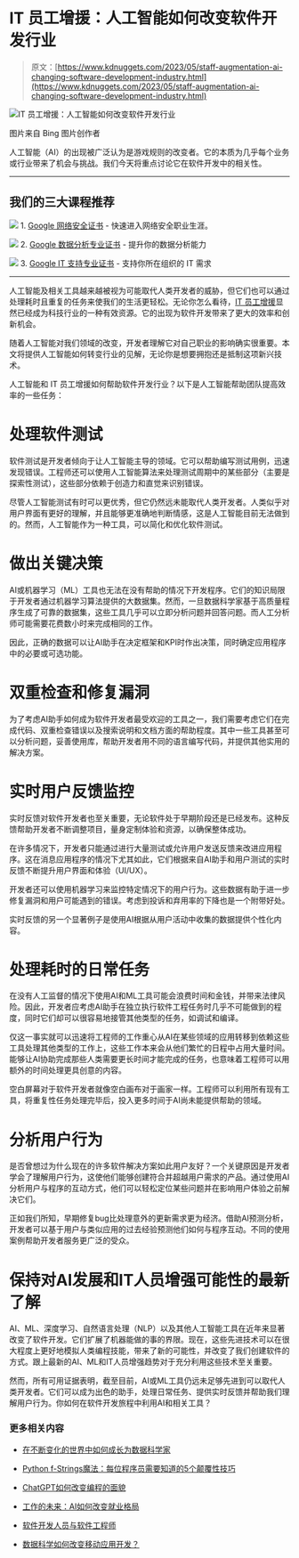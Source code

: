 # IT 员工增援：人工智能如何改变软件开发行业

> 原文：[https://www.kdnuggets.com/2023/05/staff-augmentation-ai-changing-software-development-industry.html](https://www.kdnuggets.com/2023/05/staff-augmentation-ai-changing-software-development-industry.html)

![IT 员工增援：人工智能如何改变软件开发行业](../Images/2c9e3a25e08b357cab3f662a9a3e97d7.png)

图片来自 Bing 图片创作者

人工智能（AI）的出现被广泛认为是游戏规则的改变者。它的本质为几乎每个业务或行业带来了机会与挑战。我们今天将重点讨论它在软件开发中的相关性。

* * *

## 我们的三大课程推荐

![](../Images/0244c01ba9267c002ef39d4907e0b8fb.png) 1\. [Google 网络安全证书](https://www.kdnuggets.com/google-cybersecurity) - 快速进入网络安全职业生涯。

![](../Images/e225c49c3c91745821c8c0368bf04711.png) 2\. [Google 数据分析专业证书](https://www.kdnuggets.com/google-data-analytics) - 提升你的数据分析能力

![](../Images/0244c01ba9267c002ef39d4907e0b8fb.png) 3\. [Google IT 支持专业证书](https://www.kdnuggets.com/google-itsupport) - 支持你所在组织的 IT 需求

* * *

人工智能及相关工具越来越被视为可能取代人类开发者的威胁，但它们也可以通过处理耗时且重复的任务来使我们的生活更轻松。无论你怎么看待，[IT 员工增援](https://www.nearsure.com/)显然已经成为科技行业的一种有效资源。它的出现为软件开发带来了更大的效率和创新机会。

随着人工智能对我们领域的改变，开发者理解它对自己职业的影响确实很重要。本文将提供人工智能如何转变行业的见解，无论你是想要拥抱还是抵制这项新兴技术。

人工智能和 IT 员工增援如何帮助软件开发行业？以下是人工智能帮助团队提高效率的一些任务：

# 处理软件测试

软件测试是开发者倾向于让人工智能主导的领域。它可以帮助编写测试用例，迅速发现错误。工程师还可以使用人工智能算法来处理测试周期中的某些部分（主要是探索性测试），这些部分依赖于创造力和直觉来识别错误。

尽管人工智能测试有时可以更优秀，但它仍然远未能取代人类开发者。人类似乎对用户界面有更好的理解，并且能够更准确地判断情感，这是人工智能目前无法做到的。然而，人工智能作为一种工具，可以简化和优化软件测试。

# 做出关键决策

AI或机器学习（ML）工具也无法在没有帮助的情况下开发程序。它们的知识局限于开发者通过机器学习算法提供的大数据集。然而，一旦数据科学家基于高质量程序生成了可靠的数据集，这些工具几乎可以立即分析问题并回答问题。而人工分析师可能需要花费数小时来完成相同的工作。

因此，正确的数据可以让AI助手在决定框架和KPI时作出决策，同时确定应用程序中的必要或可选功能。

# 双重检查和修复漏洞

为了考虑AI助手如何成为软件开发者最受欢迎的工具之一，我们需要考虑它们在完成代码、双重检查错误以及搜索说明和文档方面的帮助程度。其中一些工具甚至可以分析问题，妥善使用库，帮助开发者用不同的语言编写代码，并提供其他实用的解决方案。

# 实时用户反馈监控

实时反馈对软件开发者也至关重要，无论软件处于早期阶段还是已经发布。这种反馈帮助开发者不断调整项目，量身定制体验和资源，以确保整体成功。

在许多情况下，开发者只能通过进行大量测试或允许用户发送反馈来改进应用程序。这在消息应用程序的情况下尤其如此，它们根据来自AI助手和用户测试的实时反馈不断提升用户界面和体验（UI/UX）。

开发者还可以使用机器学习来监控特定情况下的用户行为。这些数据有助于进一步修复漏洞和用户可能遇到的错误。考虑到投诉和弃用率的下降也是一个附带好处。

实时反馈的另一个显著例子是使用AI根据从用户活动中收集的数据提供个性化内容。

# 处理耗时的日常任务

在没有人工监督的情况下使用AI和ML工具可能会浪费时间和金钱，并带来法律风险。因此，开发者应考虑AI助手在独立执行软件工程任务时几乎不可能做到的程度，同时它们却可以很容易地接管其他类型的任务，如调试和编译。

仅这一事实就可以迅速将工程师的工作重心从AI在某些领域的应用转移到依赖这些工具处理其他类型的工作上，这些工作本来会从他们繁忙的日程中占用大量时间。能够让AI协助完成那些人类需要更长时间才能完成的任务，也意味着工程师可以用额外的时间处理更具创意的内容。

空白屏幕对于软件开发者就像空白画布对于画家一样。工程师可以利用所有现有工具，将重复性任务处理完毕后，投入更多时间于AI尚未能提供帮助的领域。

# 分析用户行为

是否曾想过为什么现在的许多软件解决方案如此用户友好？一个关键原因是开发者学会了理解用户行为，这使他们能够创建符合并超越用户需求的产品。通过使用AI分析用户与程序的互动方式，他们可以轻松定位某些问题并在影响用户体验之前解决它们。

正如我们所知，早期修复bug比处理意外的更新需求更为经济。借助AI预测分析，开发者可以基于用户与类似应用的过去经验预测他们如何与程序互动。不同的使用案例帮助开发者服务更广泛的受众。

# 保持对AI发展和IT人员增强可能性的最新了解

AI、ML、深度学习、自然语言处理（NLP）以及其他人工智能工具在近年来显著改变了软件开发。它们扩展了机器能做的事的界限。现在，这些先进技术可以在很大程度上更好地模拟人类编程技能，带来了新的可能性，并改变了我们创建软件的方式。跟上最新的AI、ML和IT人员增强趋势对于充分利用这些技术至关重要。

然而，所有可用证据表明，截至目前，AI或ML工具仍远未足够先进到可以取代人类开发者。它们可以成为出色的助手，处理日常任务、提供实时反馈并帮助我们理解用户行为。你如何在软件开发旅程中利用AI和相关工具？

### 更多相关内容

+   [在不断变化的世界中如何成长为数据科学家](https://www.kdnuggets.com/2022/01/grow-data-scientist-everchanging-world.html)

+   [Python f-Strings魔法：每位程序员需要知道的5个颠覆性技巧](https://www.kdnuggets.com/python-fstrings-magic-5-gamechanging-tricks-every-coder-needs-to-know)

+   [ChatGPT如何改变编程的面貌](https://www.kdnuggets.com/how-chatgpt-is-changing-the-face-of-programming)

+   [工作的未来：AI如何改变就业格局](https://www.kdnuggets.com/2023/04/future-work-ai-changing-job-landscape.html)

+   [软件开发人员与软件工程师](https://www.kdnuggets.com/2022/05/software-developer-software-engineer.html)

+   [数据科学如何改变移动应用开发？](https://www.kdnuggets.com/2023/03/data-science-transform-mobile-app-development.html)
